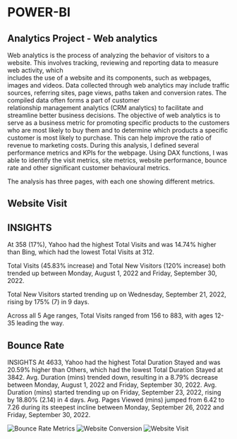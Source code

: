 # **POWER-BI**

## **Analytics Project - Web analytics**

Web analytics is the process of analyzing the behavior of visitors to a website. This involves tracking, reviewing and reporting data to measure web activity, which <br>
includes the use of a website and its components, such as webpages, images and videos.
Data collected through web analytics may include traffic sources, referring sites, page views, paths taken and conversion rates. The compiled data often forms a part of customer <br>
relationship management analytics (CRM analytics) to facilitate and streamline better business decisions.
The objective of web analytics is to serve as a business metric for promoting specific products to the customers who are most likely to buy them and to determine 
which products a specific customer is most likely to purchase. This can help improve the ratio of revenue to marketing costs.
During this analysis, I defined several performance metrics and KPIs for the webpage.
Using DAX functions, I was able to identify the visit metrics, site metrics, website performance, bounce rate and other significant customer behavioural metrics.

The analysis has three pages, with each one showing different metrics.
## Website Visit
## **INSIGHTS**

At 358 (17%), Yahoo had the highest Total Visits and was 14.74% higher than Bing, which had the lowest Total Visits at 312.

﻿﻿Total Visits (45.83% increase) and Total New Visitors (120% increase) both trended up between Monday, August 1, 2022 and Friday, September 30, 2022.﻿﻿

﻿﻿Total New Visitors started trending up on Wednesday, September 21, 2022, rising by 175% (7) in 9 days.

﻿﻿Across all 5 Age ranges, Total Visits ranged from 156 to 883, with ages 12-35 leading the way.

## Bounce Rate
INSIGHTS
At 4633, Yahoo had the highest Total Duration Stayed and was 20.59% higher than Others, which had the lowest Total Duration Stayed at 3842.﻿﻿
Avg. Duration (mins) trended down, resulting in a 8.79% decrease between Monday, August 1, 2022 and Friday, September 30, 2022.
﻿﻿Avg. Duration (mins) started trending up on Friday, September 23, 2022, rising by 18.80% (2.14) in 4 days.
﻿﻿Avg. Pages Viewed (mins) jumped from 6.42 to 7.26 during its steepest incline between Monday, September 26, 2022 and Friday, September 30, 2022.﻿﻿

![Bounce Rate Metrics](https://user-images.githubusercontent.com/114671548/210093407-2c147952-98f9-4da0-9a50-bfc867a2d49f.png)
![Website Conversion](https://user-images.githubusercontent.com/114671548/210093414-7629cf27-40f9-4517-963f-e794b2dffd1b.png)
![Website Visit](https://user-images.githubusercontent.com/114671548/210093417-85f515db-5eef-47de-a62d-c931ec0680a9.png)
